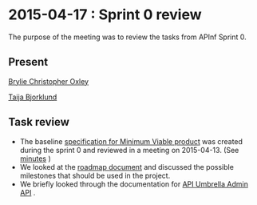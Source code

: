 # 2015-04-17 : Sprint 0 review

The purpose of the meeting was to review the tasks from APInf Sprint 0.

## Present

[Brylie Christopher Oxley](https://www.openhub.net/accounts/brylie)

[Taija Bjorklund](/ep/profile/qMJYdtOf8Ww)

## Task review

*   The baseline [specification for Minimum Viable product](/Minimum-viable-platform-specification-T1e6HzUYgYk)  was created during the sprint 0 and reviewed in a meeting on 2015-04-13. (See [minutes](/2015-04-13-Meeting-minutes-APInf-meeting-w-Jarkko-q4xkKo1CJf0) )
*   We looked at the [roadmap document](/Roadmap-cggY9GWDqZs)  and discussed the possible milestones that should be used in the project.
*   We briefly looked through the documentation for [API Umbrella Admin API](http://apiumbrella.io/docs/admin-api/) .
